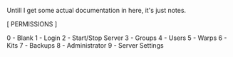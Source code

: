 Untill I get some actual documentation in here, it's just notes.


[ PERMISSIONS ]

0 - Blank
1 - Login
2 - Start/Stop Server
3 - Groups
4 - Users
5 - Warps
6 - Kits
7 - Backups
8 - Administrator
9 - Server Settings